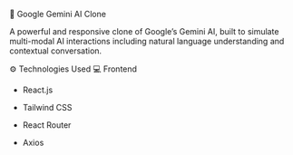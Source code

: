 🔮 Google Gemini AI Clone

A powerful and responsive clone of Google’s Gemini AI, built to simulate multi-modal AI interactions including natural language understanding and contextual conversation.

⚙️ Technologies Used
💻 Frontend
 - React.js

 - Tailwind CSS

 - React Router

 - Axios


